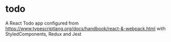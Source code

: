 # todo
A React Todo app
configured from https://www.typescriptlang.org/docs/handbook/react-&-webpack.html
with StyledComponents, Redux and Jest